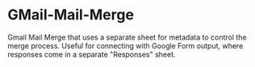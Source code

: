 # GMail-Mail-Merge

Gmail Mail Merge that uses a separate sheet for metadata to control the merge process.  Useful for connecting with Google Form output, where responses come in a separate "Responses" sheet.
